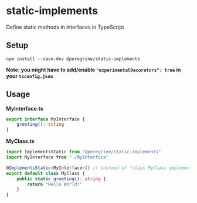# static-implements
Define static methods in interfaces in TypeScript

## Setup
`npm install --save-dev @peregrine/static-implements`

**Note: you might have to add/enable `"experimentalDecorators": true` in your `tsconfig.json`**

## Usage
**MyInterface.ts**
```TypeScript
export interface MyInterface {
    greeting(): string
}
```

**MyClass.ts**
```TypeScript
import ImplementsStatic from "@peregrine/static-implements"
import MyInterface from "./MyInterface"

@ImplementsStatic<MyInterface>() // instead of "class MyClass implements MyInterface"
export default class MyClass {
    public static greeting(): string {
        return "Hello World!"
    }
}
```